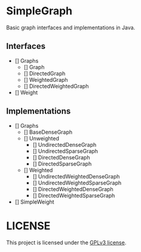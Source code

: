 # SimpleGraph

Basic graph interfaces and implementations in Java.

## Interfaces

- [] Graphs
  - [] Graph
  - [] DirectedGraph
  - [] WeightedGraph
  - [] DirectedWeightedGraph
- [] Weight

## Implementations

- [] Graphs
  - [] BaseDenseGraph
  - [] Unweighted
    - [] UndirectedDenseGraph
    - [] UndirectedSparseGraph
    - [] DirectedDenseGraph
    - [] DirectedSparseGraph
  - [] Weighted
    - [] UndirectedWeightedDenseGraph
    - [] UndirectedWeightedSparseGraph
    - [] DirectedWeightedDenseGraph
    - [] DirectedWeightedSparseGraph
- [] SimpleWeight

# LICENSE
This project is licensed under the [GPLv3 license](LICENSE).
